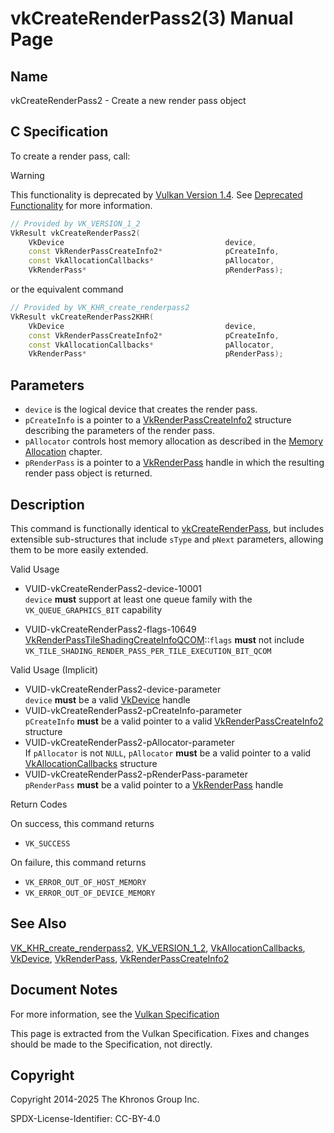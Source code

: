 # vkCreateRenderPass2(3) Manual Page

## Name

vkCreateRenderPass2 - Create a new render pass object



## [](#_c_specification)C Specification

To create a render pass, call:

Warning

This functionality is deprecated by [Vulkan Version 1.4](#versions-1.4). See [Deprecated Functionality](#deprecation-dynamicrendering) for more information.

```c++
// Provided by VK_VERSION_1_2
VkResult vkCreateRenderPass2(
    VkDevice                                    device,
    const VkRenderPassCreateInfo2*              pCreateInfo,
    const VkAllocationCallbacks*                pAllocator,
    VkRenderPass*                               pRenderPass);
```

or the equivalent command

```c++
// Provided by VK_KHR_create_renderpass2
VkResult vkCreateRenderPass2KHR(
    VkDevice                                    device,
    const VkRenderPassCreateInfo2*              pCreateInfo,
    const VkAllocationCallbacks*                pAllocator,
    VkRenderPass*                               pRenderPass);
```

## [](#_parameters)Parameters

- `device` is the logical device that creates the render pass.
- `pCreateInfo` is a pointer to a [VkRenderPassCreateInfo2](https://registry.khronos.org/vulkan/specs/latest/man/html/VkRenderPassCreateInfo2.html) structure describing the parameters of the render pass.
- `pAllocator` controls host memory allocation as described in the [Memory Allocation](https://registry.khronos.org/vulkan/specs/latest/html/vkspec.html#memory-allocation) chapter.
- `pRenderPass` is a pointer to a [VkRenderPass](https://registry.khronos.org/vulkan/specs/latest/man/html/VkRenderPass.html) handle in which the resulting render pass object is returned.

## [](#_description)Description

This command is functionally identical to [vkCreateRenderPass](https://registry.khronos.org/vulkan/specs/latest/man/html/vkCreateRenderPass.html), but includes extensible sub-structures that include `sType` and `pNext` parameters, allowing them to be more easily extended.

Valid Usage

- [](#VUID-vkCreateRenderPass2-device-10001)VUID-vkCreateRenderPass2-device-10001  
  `device` **must** support at least one queue family with the `VK_QUEUE_GRAPHICS_BIT` capability

<!--THE END-->

- [](#VUID-vkCreateRenderPass2-flags-10649)VUID-vkCreateRenderPass2-flags-10649  
  [VkRenderPassTileShadingCreateInfoQCOM](https://registry.khronos.org/vulkan/specs/latest/man/html/VkRenderPassTileShadingCreateInfoQCOM.html)::`flags` **must** not include `VK_TILE_SHADING_RENDER_PASS_PER_TILE_EXECUTION_BIT_QCOM`

Valid Usage (Implicit)

- [](#VUID-vkCreateRenderPass2-device-parameter)VUID-vkCreateRenderPass2-device-parameter  
  `device` **must** be a valid [VkDevice](https://registry.khronos.org/vulkan/specs/latest/man/html/VkDevice.html) handle
- [](#VUID-vkCreateRenderPass2-pCreateInfo-parameter)VUID-vkCreateRenderPass2-pCreateInfo-parameter  
  `pCreateInfo` **must** be a valid pointer to a valid [VkRenderPassCreateInfo2](https://registry.khronos.org/vulkan/specs/latest/man/html/VkRenderPassCreateInfo2.html) structure
- [](#VUID-vkCreateRenderPass2-pAllocator-parameter)VUID-vkCreateRenderPass2-pAllocator-parameter  
  If `pAllocator` is not `NULL`, `pAllocator` **must** be a valid pointer to a valid [VkAllocationCallbacks](https://registry.khronos.org/vulkan/specs/latest/man/html/VkAllocationCallbacks.html) structure
- [](#VUID-vkCreateRenderPass2-pRenderPass-parameter)VUID-vkCreateRenderPass2-pRenderPass-parameter  
  `pRenderPass` **must** be a valid pointer to a [VkRenderPass](https://registry.khronos.org/vulkan/specs/latest/man/html/VkRenderPass.html) handle

Return Codes

On success, this command returns

- `VK_SUCCESS`

On failure, this command returns

- `VK_ERROR_OUT_OF_HOST_MEMORY`
- `VK_ERROR_OUT_OF_DEVICE_MEMORY`

## [](#_see_also)See Also

[VK\_KHR\_create\_renderpass2](https://registry.khronos.org/vulkan/specs/latest/man/html/VK_KHR_create_renderpass2.html), [VK\_VERSION\_1\_2](https://registry.khronos.org/vulkan/specs/latest/man/html/VK_VERSION_1_2.html), [VkAllocationCallbacks](https://registry.khronos.org/vulkan/specs/latest/man/html/VkAllocationCallbacks.html), [VkDevice](https://registry.khronos.org/vulkan/specs/latest/man/html/VkDevice.html), [VkRenderPass](https://registry.khronos.org/vulkan/specs/latest/man/html/VkRenderPass.html), [VkRenderPassCreateInfo2](https://registry.khronos.org/vulkan/specs/latest/man/html/VkRenderPassCreateInfo2.html)

## [](#_document_notes)Document Notes

For more information, see the [Vulkan Specification](https://registry.khronos.org/vulkan/specs/latest/html/vkspec.html#vkCreateRenderPass2)

This page is extracted from the Vulkan Specification. Fixes and changes should be made to the Specification, not directly.

## [](#_copyright)Copyright

Copyright 2014-2025 The Khronos Group Inc.

SPDX-License-Identifier: CC-BY-4.0